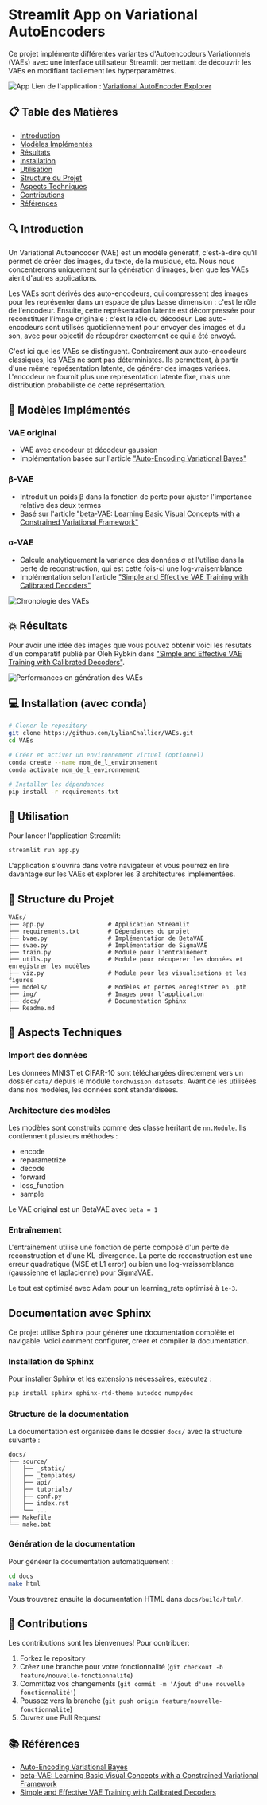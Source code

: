 # Streamlit App on Variational AutoEncoders

Ce projet implémente différentes variantes d'Autoencodeurs Variationnels (VAEs) avec une interface utilisateur Streamlit permettant de découvrir les VAEs en modifiant facilement les hyperparamètres.

![App](https://img.shields.io/badge/-Streamlit-FF4B4B?style=flat&logo=streamlit&logoColor=white) 
Lien de l'application : [Variational AutoEncoder Explorer](https://lylianchallier-vae.streamlit.app/) 

## 📋 Table des Matières

- [Introduction](#-introduction)
- [Modèles Implémentés](#-modèles-implémentés)
- [Résultats](#-résultats)
- [Installation](#-installation)
- [Utilisation](#-utilisation)
- [Structure du Projet](#-structure-du-projet)
- [Aspects Techniques](#-aspects-techniques)
- [Contributions](#-contributions)
- [Références](#-références)

## 🔍 Introduction

Un Variational Autoencoder (VAE) est un modèle génératif, c'est-à-dire qu'il permet de créer des images, du texte, de la musique, etc. Nous nous concentrerons uniquement sur la génération d'images, bien que les VAEs aient d'autres applications.

Les VAEs sont dérivés des auto-encodeurs, qui compressent des images pour les représenter dans un espace de plus basse dimension : c'est le rôle de l'encodeur. Ensuite, cette représentation latente est décompressée pour reconstituer l'image originale : c'est le rôle du décodeur. Les auto-encodeurs sont utilisés quotidiennement pour envoyer des images et du son, avec pour objectif de récupérer exactement ce qui a été envoyé.

C'est ici que les VAEs se distinguent. Contrairement aux auto-encodeurs classiques, les VAEs ne sont pas déterministes. Ils permettent, à partir d'une même représentation latente, de générer des images variées. L'encodeur ne fournit plus une représentation latente fixe, mais une distribution probabiliste de cette représentation.

## 🧠 Modèles Implémentés

### VAE original
- VAE avec encodeur et décodeur gaussien
- Implémentation basée sur l'article ["Auto-Encoding Variational Bayes"](https://arxiv.org/abs/1312.6114)

### β-VAE 
- Introduit un poids β dans la fonction de perte pour ajuster l'importance relative des deux termes
- Basé sur l'article ["beta-VAE: Learning Basic Visual Concepts with a Constrained Variational Framework"](https://openreview.net/forum?id=Sy2fzU9gl)

### σ-VAE
- Calcule analytiquement la variance des données σ et l'utilise dans la perte de reconstruction, qui est cette fois-ci une log-vraisemblance
- Implémentation selon l'article ["Simple and Effective VAE Training with Calibrated Decoders"](https://orybkin.github.io/sigma-vae/)

![Chronologie des VAEs](img/frise.png)

## 💥 Résultats

Pour avoir une idée des images que vous pouvez obtenir voici les résutats d'un comparatif publié par Oleh Rybkin dans ["Simple and Effective VAE Training with Calibrated Decoders"](https://arxiv.org/pdf/2006.13202).

![Performances en génération des VAEs](img/vae_results.png)

## 💻 Installation (avec conda)

```bash 
# Cloner le repository
git clone https://github.com/LylianChallier/VAEs.git
cd VAEs

# Créer et activer un environnement virtuel (optionnel)
conda create --name nom_de_l_environnement
conda activate nom_de_l_environnement

# Installer les dépendances
pip install -r requirements.txt
```

## 🚀 Utilisation

Pour lancer l'application Streamlit:

```bash
streamlit run app.py
```

L'application s'ouvrira dans votre navigateur et vous pourrez en lire davantage sur les VAEs et explorer les 3 architectures implémentées.

## 📁 Structure du Projet

```
VAEs/
├── app.py                  # Application Streamlit
├── requirements.txt        # Dépendances du projet
├── bvae.py                 # Implémentation de BetaVAE
├── svae.py                 # Implémentation de SigmaVAE
├── train.py                # Module pour l'entraînement
├── utils.py                # Module pour récuperer les données et enregistrer les modèles
├── viz.py                  # Module pour les visualisations et les figures
├── models/                 # Modèles et pertes enregistrer en .pth
├── img/                    # Images pour l'application
├── docs/                   # Documentation Sphinx
├── Readme.md
```

## 🔧 Aspects Techniques

### Import des données

Les données MNIST et CIFAR-10 sont téléchargées directement vers un dossier `data/` depuis le module `torchvision.datasets`. Avant de les utilisées dans nos modèles, les données sont standardisées.

### Architecture des modèles

Les modèles sont construits comme des classe héritant de `nn.Module`. Ils contiennent plusieurs méthodes : 
- encode
- reparametrize
- decode
- forward
- loss_function
- sample 

Le VAE original est un BetaVAE avec `beta = 1`

### Entraînement

L'entraînement utilise une fonction de perte composé d'un perte de reconstruction et d'une KL-divergence. La perte de reconstruction est une erreur quadratique (MSE et L1 error) ou bien une log-vraissemblance (gaussienne et laplacienne) pour SigmaVAE.

Le tout est optimisé avec Adam pour un learning_rate optimisé à `1e-3`.

## Documentation avec Sphinx

Ce projet utilise Sphinx pour générer une documentation complète et navigable. Voici comment configurer, créer et compiler la documentation.

### Installation de Sphinx

Pour installer Sphinx et les extensions nécessaires, exécutez :

```bash
pip install sphinx sphinx-rtd-theme autodoc numpydoc
```

### Structure de la documentation

La documentation est organisée dans le dossier `docs/` avec la structure suivante :

```
docs/
├── source/
│   ├── _static/
│   ├── _templates/
│   ├── api/
│   ├── tutorials/
│   ├── conf.py
│   ├── index.rst
│   └── ...
├── Makefile
└── make.bat
```

### Génération de la documentation

Pour générer la documentation automatiquement :

```bash
cd docs
make html
```

Vous trouverez ensuite la documentation HTML dans `docs/build/html/`.

## 🤝 Contributions

Les contributions sont les bienvenues! Pour contribuer:
1. Forkez le repository
2. Créez une branche pour votre fonctionnalité (`git checkout -b feature/nouvelle-fonctionnalite`)
3. Committez vos changements (`git commit -m 'Ajout d'une nouvelle fonctionnalité'`)
4. Poussez vers la branche (`git push origin feature/nouvelle-fonctionnalite`)
5. Ouvrez une Pull Request

## 📚 Références

- [Auto-Encoding Variational Bayes](https://arxiv.org/abs/1312.6114)
- [beta-VAE: Learning Basic Visual Concepts with a Constrained Variational Framework](https://openreview.net/forum?id=Sy2fzU9gl)
- [Simple and Effective VAE Training with Calibrated Decoders](https://orybkin.github.io/sigma-vae/)

